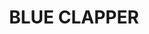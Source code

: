 ---
layout: holo9song
title: "BLUE CLAPPER"
songno: 1
thumbfile: "01_blueclapper"

streamlink: "https://hip.fanlink.to/bc"
nyaaid: "https://nyaa.si/view/1318930"
yt_playlistid: "OLAK5uy_kw1gECyWNJjKs0p-jvWTup-W9upbAfcTc"

info:
    title: "BLUE CLAPPER"
    singer: "Shishiro Botan, Yukihana Lamy, Omaru Polka, Momosuzu Nene"
    lyrics: "PandaBoy"
    composer: "PandaBoy"
    arranger: "PandaBoy"
---